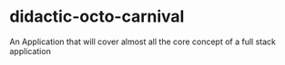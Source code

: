 # didactic-octo-carnival
An Application that will cover almost all the core concept of a full stack application
